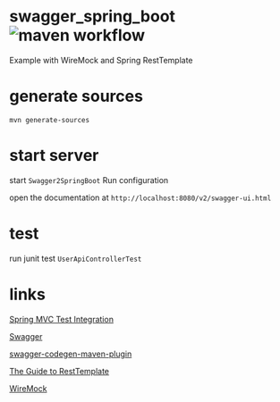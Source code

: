 # swagger_spring_boot ![maven workflow](https://github.com/hofiorg/swagger_spring_boot/actions/workflows/maven.yml/badge.svg)

Example with WireMock and Spring RestTemplate

# generate sources

`mvn generate-sources`

# start server

start `Swagger2SpringBoot` Run configuration 

open the documentation at `http://localhost:8080/v2/swagger-ui.html`

# test

run junit test `UserApiControllerTest`

# links

[Spring MVC Test Integration](https://docs.spring.io/spring-security/site/docs/current/reference/html/test-mockmvc.html)

[Swagger](https://swagger.io/)

[swagger-codegen-maven-plugin](https://github.com/swagger-api/swagger-codegen/tree/master/modules/swagger-codegen-maven-plugin)

[The Guide to RestTemplate](http://www.baeldung.com/rest-template)

[WireMock](http://wiremock.org/docs/)
